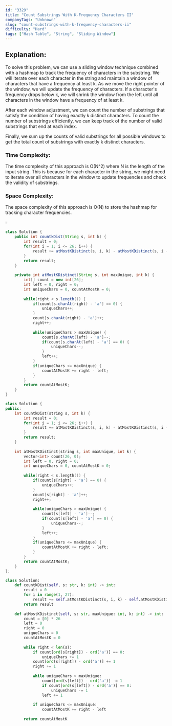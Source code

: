 ```yaml
---
id: "3329"
title: "Count Substrings With K-Frequency Characters II"
companyTags: "Unknown"
slug: "count-substrings-with-k-frequency-characters-ii"
difficulty: "Hard"
tags: ["Hash Table", "String", "Sliding Window"]
---
```


## Explanation:

To solve this problem, we can use a sliding window technique combined with a hashmap to track the frequency of characters in the substring. We will iterate over each character in the string and maintain a window of characters that have a frequency at least k. As we move the right pointer of the window, we will update the frequency of characters. If a character's frequency drops below k, we will shrink the window from the left until all characters in the window have a frequency of at least k. 

After each window adjustment, we can count the number of substrings that satisfy the condition of having exactly k distinct characters. To count the number of substrings efficiently, we can keep track of the number of valid substrings that end at each index. 

Finally, we sum up the counts of valid substrings for all possible windows to get the total count of substrings with exactly k distinct characters.

### Time Complexity:
The time complexity of this approach is O(N^2) where N is the length of the input string. This is because for each character in the string, we might need to iterate over all characters in the window to update frequencies and check the validity of substrings.

### Space Complexity:
The space complexity of this approach is O(N) to store the hashmap for tracking character frequencies.

:

```java
class Solution {
    public int countkDist(String s, int k) {
        int result = 0;
        for(int i = 1; i <= 26; i++) {
            result += atMostKDistinct(s, i, k) - atMostKDistinct(s, i - 1, k);
        }
        return result;
    }
    
    private int atMostKDistinct(String s, int maxUnique, int k) {
        int[] count = new int[26];
        int left = 0, right = 0;
        int uniqueChars = 0, countAtMostK = 0;
        
        while(right < s.length()) {
            if(count[s.charAt(right) - 'a'] == 0) {
                uniqueChars++;
            }
            count[s.charAt(right) - 'a']++;
            right++;
            
            while(uniqueChars > maxUnique) {
                count[s.charAt(left) - 'a']--;
                if(count[s.charAt(left) - 'a'] == 0) {
                    uniqueChars--;
                }
                left++;
            }
            if(uniqueChars <= maxUnique) {
                countAtMostK += right - left;
            }
        }
        return countAtMostK;
    }
}
```

```cpp
class Solution {
public:
    int countkDist(string s, int k) {
        int result = 0;
        for(int i = 1; i <= 26; i++) {
            result += atMostKDistinct(s, i, k) - atMostKDistinct(s, i - 1, k);
        }
        return result;
    }
    
    int atMostKDistinct(string s, int maxUnique, int k) {
        vector<int> count(26, 0);
        int left = 0, right = 0;
        int uniqueChars = 0, countAtMostK = 0;
        
        while(right < s.length()) {
            if(count[s[right] - 'a'] == 0) {
                uniqueChars++;
            }
            count[s[right] - 'a']++;
            right++;
            
            while(uniqueChars > maxUnique) {
                count[s[left] - 'a']--;
                if(count[s[left] - 'a'] == 0) {
                    uniqueChars--;
                }
                left++;
            }
            if(uniqueChars <= maxUnique) {
                countAtMostK += right - left;
            }
        }
        return countAtMostK;
    }
};
```

```python
class Solution:
    def countkDist(self, s: str, k: int) -> int:
        result = 0
        for i in range(1, 27):
            result += self.atMostKDistinct(s, i, k) - self.atMostKDistinct(s, i - 1, k)
        return result
    
    def atMostKDistinct(self, s: str, maxUnique: int, k: int) -> int:
        count = [0] * 26
        left = 0
        right = 0
        uniqueChars = 0
        countAtMostK = 0
        
        while right < len(s):
            if count[ord(s[right]) - ord('a')] == 0:
                uniqueChars += 1
            count[ord(s[right]) - ord('a')] += 1
            right += 1
            
            while uniqueChars > maxUnique:
                count[ord(s[left]) - ord('a')] -= 1
                if count[ord(s[left]) - ord('a')] == 0:
                    uniqueChars -= 1
                left += 1
                
            if uniqueChars <= maxUnique:
                countAtMostK += right - left
                
        return countAtMostK
```